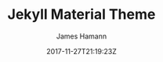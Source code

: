 ---
title: "Jekyll Material Theme"
github: https://github.com/jameshamann/jekyll-material-theme
demo: https://jameshamann.com
author: James Hamann
draft: true
ssg:
  - Jekyll
cms:
  - No Cms
date: 2017-11-27T21:19:23Z
github_branch: master
---